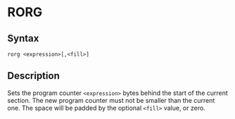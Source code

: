# RORG

## Syntax
```assembly
rorg <expression>[,<fill>]
```

## Description
Sets the program counter `<expression>` bytes behind the start of the current section.
The new program counter must not be smaller than the current one. The space will be padded by the optional `<fill>` value, or zero.
